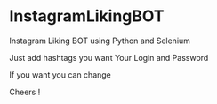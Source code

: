 # InstagramLikingBOT


Instagram Liking BOT using Python and Selenium

Just add hashtags you want
Your Login and Password

If you want you can change 


Cheers !



